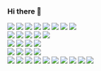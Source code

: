 ### Hi there 👋

<span >
  <img src="https://img.shields.io/badge/-Language:-666666?style=flat-square&logo=buddy&logoColor=white" />
  <img src="https://img.shields.io/badge/-Java-3776AB?style=flat-square&logo=openjdk&logoColor=white" />
  <img src="https://img.shields.io/badge/-C++-00599C?style=flat-square&logo=cplusplus&logoColor=white" />
  <img src="https://img.shields.io/badge/-Matlab-oringe?style=flat-square&logo=" />
  <img src="https://img.shields.io/badge/-Python-3776AB?style=flat-square&logo=python&logoColor=white" />
  <img src="https://img.shields.io/badge/-C%23-239120?style=flat-square&logo=csharp&logoColor=white" />
  <img src="https://img.shields.io/badge/-TypeScript-3178C6?style=flat-square&logo=typescript&logoColor=white" />
  <img src="https://img.shields.io/badge/-JavaScript-oringe?style=flat-square&logo=javascript" />
</span>
</br>
<span>
  <img src="https://img.shields.io/badge/-Framework:-666666?style=flat-square&logo=buddy&logoColor=white" />
  <img src="https://img.shields.io/badge/-Spring-6DB33F?style=flat-square&logo=spring&logoColor=white" />
  <img src="https://img.shields.io/badge/-Node.js-339933?style=flat-square&logo=node.js&logoColor=white" />
  <img src="https://img.shields.io/badge/-NestJS-E0234E?style=flat-square&logo=nestjs&logoColor=white" />
  <img src="https://img.shields.io/badge/-Vue.js-4FC08D?style=flat-square&logo=vuedotjs&logoColor=white" />
</span>
</br>
<span>
  <img src="https://img.shields.io/badge/-Database:-666666?style=flat-square&logo=buddy&logoColor=white" />
  <img src="https://img.shields.io/badge/-MySQL-4479A1?style=flat-square&logo=mysql&logoColor=white" />
  <img src="https://img.shields.io/badge/-PostgreSQL-4169E1?style=flat-square&logo=postgresql&logoColor=white" />
  <img src="https://img.shields.io/badge/-SQLite-003B57?style=flat-square&logo=sqlite&logoColor=white" />
</span>
</br>
<span>
  <img src="https://img.shields.io/badge/-Library:-666666?style=flat-square&logo=buddy&logoColor=white" />
  <img src="https://img.shields.io/badge/-GDAL-5CAE58?style=flat-square&logo=gdal&logoColor=white" />
  <img src="https://img.shields.io/badge/-OpenCV-5C3EE8?style=flat-square&logo=opencv&logoColor=white" />
  <img src="https://img.shields.io/badge/-FFmpeg-007808?style=flat-square&logo=ffmpeg&logoColor=white" />
</span>
</br>
<span>
  <img src="https://img.shields.io/badge/-Tool:-666666?style=flat-square&logo=buddy&logoColor=white" />
  <img src="https://img.shields.io/badge/-MacOS-A22846?style=flat-square&logo=apple&logoColor=white" />
  <img src="https://img.shields.io/badge/-Windows-003399?style=flat-square&logo=windowsxp&logoColor=white" />
  <img src="https://img.shields.io/badge/-Linux-FCC624?style=flat-square&logo=linux&logoColor=white" />
  <img src="https://img.shields.io/badge/-Visual%20Studio%20Code-007ACC?style=flat-square&logo=visualstudiocode&logoColor=white" />
  <img src="https://img.shields.io/badge/-Vim-019733?style=flat-square&logo=vim&logoColor=white" />
  <img src="https://img.shields.io/badge/-Dokcer-2496ED?style=flat-square&logo=docker&logoColor=white" />
  <img src="https://img.shields.io/badge/-Nginx-009639?style=flat-square&logo=nginx&logoColor=white" />
  <img src="https://img.shields.io/badge/-Anaconda-44A833?style=flat-square&logo=anaconda&logoColor=white" />
  <img src="https://img.shields.io/badge/-Qgis-589632?style=flat-square&logo=qgis&logoColor=white" />
</span>
</br>
<!--
**Akimaylilll/Akimaylilll** is a ✨ _special_ ✨ repository because its `README.md` (this file) appears on your GitHub profile.

Here are some ideas to get you started:

- 🔭 I’m currently working on ...
- 🌱 I’m currently learning ...
- 👯 I’m looking to collaborate on ...
- 🤔 I’m looking for help with ...
- 💬 Ask me about ...
- 📫 How to reach me: ...
- 😄 Pronouns: ...
- ⚡ Fun fact: ...
-->
